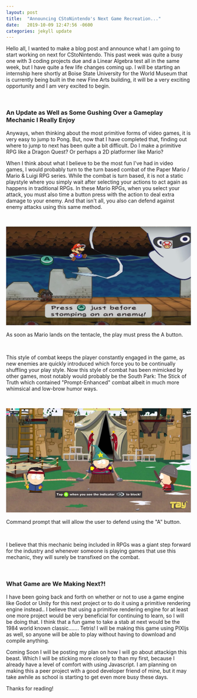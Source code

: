 ```yaml
---
layout: post
title:  "Announcing CStoNintendo's Next Game Recreation..."
date:   2019-10-09 12:47:56 -0600
categories: jekyll update
---
```


Hello all, I wanted to make a blog post and announce what I am going to start working on next for CStoNintendo. This past week was quite a busy one with 3 coding projects due and a Linear Algebra test all in the same week, but I have quite a few life changes coming up. I will be starting an internship here shortly at Boise State University for the World Museum that is currently being built in the new Fine Arts building, it will be a very exciting opportunity and I am very excited to begin.

<br>

### An Update as Well as Some Gushing Over a Gameplay Mechanic I Really Enjoy

Anyways, when thinking about the most primitive forms of video games, it is very easy to jump to Pong. But, now that I have completed that, finding out where to jump to next has been quite a bit difficult. Do I make a primitive RPG like a Dragon Quest? Or perhaps a 2D platformer like Mario? 

When I think about what I believe to be the most fun I've had in video games, I would probably turn to the turn based combat of the Paper Mario / Mario & Luigi RPG series. While the combat is turn based, it is not a static playstyle where you simply wait after selecting your actions to act again as happens in traditional RPGs. In these Mario RPGs, when you select your attack, you must also time a button press with the action to deal extra damage to your enemy. And that isn't all, you also can defend against enemy attacks using this same method.

<br>

![Paper-Mario-Battle](/assets/img/Paper-Mario-Battle.png)

As soon as Mario lands on the tentacle, the play must press the A button.

<br>

This style of combat keeps the player constantly engaged in the game, as new enemies are quickly introduced which force you to be continually shuffling your play style. Now this style of combat has been mimicked by other games, most notably would probably be the South Park: The Stick of Truth which contained "Prompt-Enhanced" combat albeit in much more whimsical and low-brow humor ways.

<br>

![Stick-of-Truth-Battle](/assets/img/sot-gameplay.jpg)

Command prompt that will allow the user to defend using the "A" button.

<br>

I believe that this mechanic being included in RPGs was a giant step forward for the industry and whenever someone is playing games that use this mechanic, they will surely be transfixed on the combat.

<br>

### What Game are We Making Next?!

I have been going back and forth on whether or not to use a game engine like Godot or Unity for this next project or to do it using a primitive rendering engine instead.. I believe that using a primitive rendering engine for at least one more project would be very beneficial for continuing to learn, so I will be doing that. I think that a fun game to take a stab at next would be the 1984 world known classic....... Tetris! I will be making this game using PIXIjs as well, so anyone will be able to play without having to download and compile anything.

Coming Soon I will be posting my plan on how I will go about attackign this beast. Which I will be sticking more closely to than my first, because I already have a level of comfort with using Javascript. I am planning on making this a peer project with a good developer friend of mine, but it may take awhile as school is starting to get even more busy these days.

Thanks for reading!

